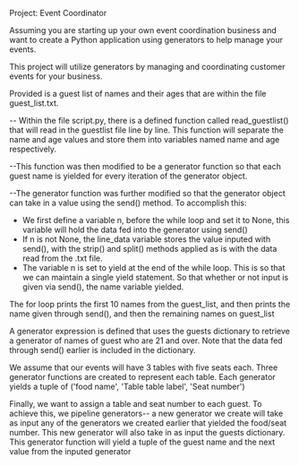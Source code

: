 Project: Event Coordinator

Assuming you are starting up your own event coordination business and want to create a Python application using generators to help manage your events.

This project will utilize  generators by managing and coordinating customer events for your business.

Provided is a guest list of names and their ages that are within the file guest_list.txt.

-- Within the file script.py, there is a defined function called read_guestlist() that will read in the guestlist file line by line. This function will separate the name and age values and store them into variables named name and age respectively.

--This function was then modified to be a generator function so that each guest name is yielded for every iteration of the generator object.

--The generator function was further modified so that the generator object can take in a value using the send() method. To accomplish this:
   - We first define a variable n, before the while loop and set it to None, this variable will hold the data fed into the generator using send()
   - If n is not None, the line_data variable stores the value inputed with send(), with the strip() and split() methods applied as is with the data read from the .txt file.
   - The variable n is set to yield at the end of the while loop. This is so that we can maintain a single yield statement. So that whether or  not input is given via send(), the name variable yielded.

The for loop prints the first 10 names from the guest_list, and then prints the name given through send(), and then the remaining names on guest_list

A generator expression is defined that uses the guests dictionary to retrieve a generator of names of guest who are 21 and over. Note that the data fed through send() earlier is included in the dictionary.

We assume that our events will have 3 tables with five seats each. Three generator functions are created to represent each table. Each generator yields a tuple of ('food name', 'Table table label', 'Seat number')

Finally, we want to assign a table and seat number to each guest. To achieve this, we pipeline generators-- a new generator we create will take as input any of the generators we created earlier that yielded the food/seat number. This new generator will also take in as input the guests dictionary.
This generator function will yield a tuple of the guest name and the next value from the inputed generator 

